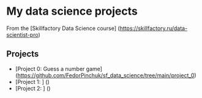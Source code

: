# My data science projects
From the [Skillfactory Data Science course] (https://skillfactory.ru/data-scientist-pro)

## Projects

* [Project 0: Guess a number game] (https://github.com/FedorPinchuk/sf_data_science/tree/main/project_0)
* [Project 1: ] ()
* [Project 2: ] ()
